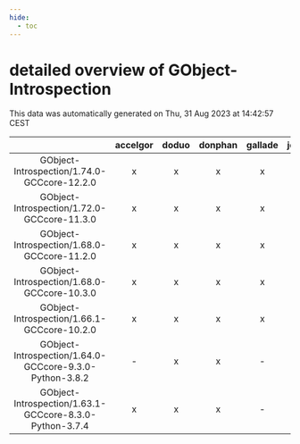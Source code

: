 ```yaml
---
hide:
  - toc
---
```


detailed overview of GObject-Introspection
==========================================


This data was automatically generated on Thu, 31 Aug 2023 at 14:42:57 CEST  

| |accelgor|doduo|donphan|gallade|joltik|skitty|swalot|victini|
| :---: | :---: | :---: | :---: | :---: | :---: | :---: | :---: | :---: |
|GObject-Introspection/1.74.0-GCCcore-12.2.0|x|x|x|x|x|x|x|x|
|GObject-Introspection/1.72.0-GCCcore-11.3.0|x|x|x|x|x|x|x|x|
|GObject-Introspection/1.68.0-GCCcore-11.2.0|x|x|x|x|x|x|x|x|
|GObject-Introspection/1.68.0-GCCcore-10.3.0|x|x|x|x|x|x|x|x|
|GObject-Introspection/1.66.1-GCCcore-10.2.0|x|x|x|x|x|x|x|x|
|GObject-Introspection/1.64.0-GCCcore-9.3.0-Python-3.8.2|-|x|x|-|x|x|x|x|
|GObject-Introspection/1.63.1-GCCcore-8.3.0-Python-3.7.4|x|x|x|-|x|x|x|x|
